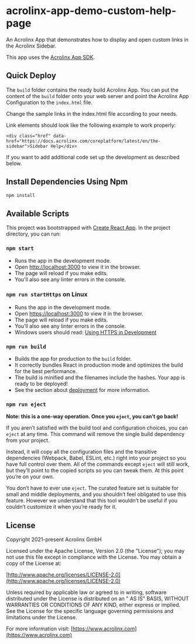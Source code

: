# acrolinx-app-demo-custom-help-page

An Acrolinx App that demonstrates how to display and open custom links in the Acrolinx Sidebar.

This app uses the [Acrolinx App SDK](https://github.com/acrolinx/app-sdk-js).

## Quick Deploy

The `build` folder contains the ready build Acrolinx App. You can put the content of the `build` folder onto your web
server and point the Acrolinx App Configuration to the `index.html` file.

Change the sample links in the index.html file according to your needs.

Link elements should look like the following example to work properly:

```<div class="href" data-href="https://docs.acrolinx.com/coreplatform/latest/en/the-sidebar">Sidebar Help</div>```

If you want to add additional code set up the development as described below.

## Install Dependencies Using Npm

```bash
npm install
```

## Available Scripts

This project was bootstrapped with [Create React App](https://github.com/facebook/create-react-app). In the project
directory, you can run:

### `npm start`

* Runs the app in the development mode.
* Open [http://localhost:3000](http://localhost:3000) to view it in the browser.
* The page will reload if you make edits.
* You’ll also see any linter errors in the console.

### `npm run startHttps` on Linux

* Runs the app in the development mode.
* Open [https://localhost:3000](http://localhost:3000) to view it in the browser.
* The page will reload if you make edits.
* You’ll also see any linter errors in the console.
* Windows users should
  read: [Using HTTPS in Development](https://facebook.github.io/create-react-app/docs/using-https-in-development)

### `npm run build`

* Builds the app for production to the `build` folder.
* It correctly bundles React in production mode and optimizes the build for the best performance.
* The build is minified and the filenames include the hashes. Your app is ready to be deployed!
* See the section about [deployment](https://facebook.github.io/create-react-app/docs/deployment) for more information.

### `npm run eject`

**Note: this is a one-way operation. Once you `eject`, you can’t go back!**

If you aren’t satisfied with the build tool and configuration choices, you can `eject` at any time. This command will
remove the single build dependency from your project.

Instead, it will copy all the configuration files and the transitive dependencies (Webpack, Babel, ESLint, etc.)
right into your project so you have full control over them. All of the commands except `eject` will still work, but
they’ll point to the copied scripts so you can tweak them. At this point you’re on your own.

You don’t have to ever use `eject`. The curated feature set is suitable for small and middle deployments, and you
shouldn’t feel obligated to use this feature. However we understand that this tool wouldn’t be useful if you couldn’t
customize it when you’re ready for it.

## License

Copyright 2021-present Acrolinx GmbH

Licensed under the Apache License, Version 2.0 (the "License"); you may not use this file except in compliance with the
License. You may obtain a copy of the License at:

[http://www.apache.org/licenses/LICENSE-2.0](http://www.apache.org/licenses/LICENSE-2.0)

Unless required by applicable law or agreed to in writing, software distributed under the License is distributed on an "
AS IS" BASIS, WITHOUT WARRANTIES OR CONDITIONS OF ANY KIND, either express or implied. See the License for the specific
language governing permissions and limitations under the License.

For more information visit: [https://www.acrolinx.com](https://www.acrolinx.com)


